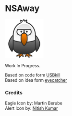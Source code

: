# NSAway

![nsaway](icons/nsaway.png)

Work In Progress.

Based on code form [USBkill](https://github.com/hephaest0s/usbkill/)<br/>
Based on idea form [eyecatcher](https://github.com/LCyberspazio/eyefinder)<br/>

### Credits

Eagle Icon by: Martin Berube<br/>
Alert Icon by: [Nitish Kumar](https://www.iconfinder.com/nitishkmrk)<br/>
